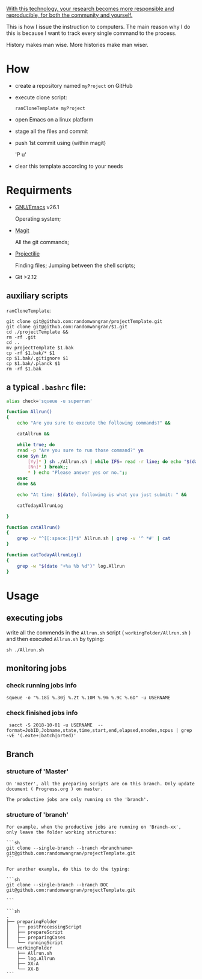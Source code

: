 [With this technology, your research becomes more responsible and reproducible, for both the community and yourself.](https://www.zhengwenjie.net/configuration/)


This is how I issue the instruction to computers. The main reason why
I do this is because I want to track every single command to the
process.

History makes man wise. More histories make man wiser.



# How

- create a repository named `myProject` on GitHub
- execute clone script:

    `ranCloneTemplate myProject`

- open Emacs on a linux platform
- stage all the files and commit
- push 1st commit using (within magit)

    'P u'

- clear this template according to your needs

# Requirments

- [GNU/Emacs](https://www.gnu.org/software/emacs/download.html) v26.1

    Operating system;

- [Magit](https://github.com/magit/magit)

    All the git commands;

- [Projectilie](https://github.com/bbatsov/projectile)

    Finding files; Jumping between the shell scripts;

- Git >2.12

## auxiliary scripts

`ranCloneTemplate`:

```ranCloneTemplate
git clone git@github.com:randomwangran/projectTemplate.git
git clone git@github.com:randomwangran/$1.git
cd ./projectTemplate &&
rm -rf .git
cd ..
mv projectTemplate $1.bak
cp -rf $1.bak/* $1
cp $1.bak/.gitignore $1
cp $1.bak/.planck $1
rm -rf $1.bak
```

## a typical `.bashrc` file:

```sh
alias check='squeue -u superran'

function Allrun()
{
    echo "Are you sure to execute the following commands?" &&

    catAllrun &&

    while true; do
    read -p "Are you sure to run those command?" yn
    case $yn in
        [Yy]* ) sh ./Allrun.sh | while IFS= read -r line; do echo "$(date) $line"; done >> log.Allrun; break;;
        [Nn]* ) break;;
        * ) echo "Please answer yes or no.";;
    esac
    done &&

    echo "At time: $(date), following is what you just submit: " &&

    catTodayAllrunLog

}

function catAllrun()
{
    grep -v "^[[:space:]]*$" Allrun.sh | grep -v '^ *#' | cat
}

function catTodayAllrunLog()
{
    grep -w "$(date "+%a %b %d")" log.Allrun
}

```

# Usage

## executing jobs
write all the commends in the `Allrun.sh` script ( `workingFolder/Allrun.sh` ) and then executed `Allrun.sh` by typing:

```
sh ./Allrun.sh
```

## monitoring jobs

### check running jobs info

```
squeue -o "%.18i %.30j %.2t %.10M %.9m %.9C %.6D" -u USERNAME
```

### check finished jobs info

```
 sacct -S 2018-10-01 -u USERNAME  --format=JobID,Jobname,state,time,start,end,elapsed,nnodes,ncpus | grep -vE '(.exte+|batch|orted)'

```

## Branch
### structure of 'Master'

    On 'master', all the preparing scripts are on this branch. Only update document ( Progress.org ) on master.

    The productive jobs are only running on the 'branch'.

### structure of 'branch'

    For example, when the productive jobs are running on 'Branch-xx',
    only leave the folder working structures:

    ```sh
    git clone --single-branch --branch <branchname> git@github.com:randomwangran/projectTemplate.git
    ```

    For another example, do this to do the typing:

    ```sh
    git clone --single-branch --branch DOC git@github.com:randomwangran/projectTemplate.git

    ```

    ```sh
    .
    ├── preparingFolder
    │   ├── postProcessingScript
    │   ├── prepareScript
    │   ├── preparingCases
    │   └── runningScript
    └── workingFolder
        ├── Allrun.sh
        ├── log.Allrun
        ├── XX-A
        └── XX-B
    ```
